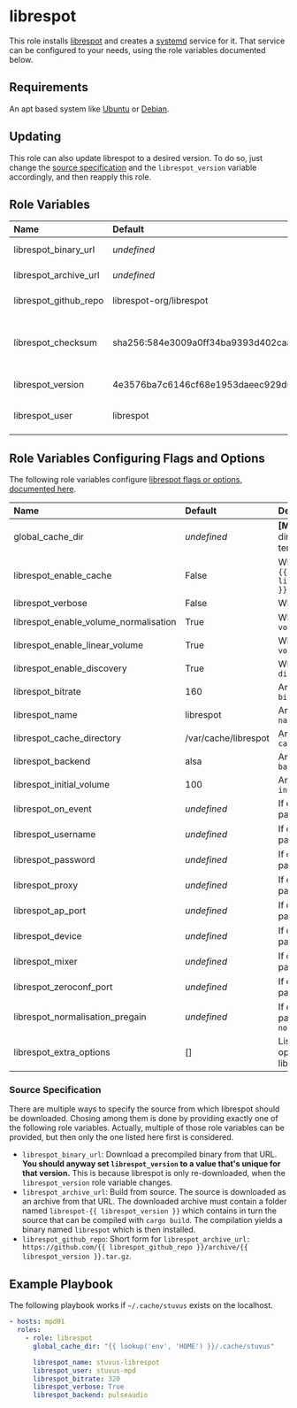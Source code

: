 # librespot

This role installs [librespot](https://github.com/librespot-org/librespot) and creates a
[systemd](https://wiki.debian.org/systemd) service for it.
That service can be configured to your needs, using the role variables documented below.

## Requirements

An apt based system like [Ubuntu](https://www.ubuntu.com/) or [Debian](https://www.debian.org/).

## Updating

This role can also update librespot to a desired version.
To do so, just change the [source specification](#source-specification) and the `librespot_version`
variable accordingly, and then reapply this role.

## Role Variables

| Name                  | Default                                                                 | Description                                       |
| :-------------------- | :---------------------------------------------------------------------- | :------------------------------------------------ |
| librespot_binary_url  | _undefined_                                                             | See [source specification](#source-specification) |
| librespot_archive_url | _undefined_                                                             | See [source specification](#source-specification) |
| librespot_github_repo | librespot-org/librespot                                                 | See [source specification](#source-specification) |
| librespot_checksum    | sha256:584e3009a0ff34ba9393d402caa5a35863f73fabf2a21ac43f3ed7fb4be70e23 | Checksum of the downloaded archive or binary      |
| librespot_version     | 4e3576ba7c6146cf68e1953daeec929d619b26b1                                | See [source specification](#source-specification) |
| librespot_user        | librespot                                                               | The user that runs librespot.                     |

## Role Variables Configuring Flags and Options

The following role variables configure
[librespot flags or options, documented here](https://github.com/librespot-org/librespot/wiki/Options).

| Name                                  | Default              | Description                                                 |
| :------------------------------------ | :------------------- | :---------------------------------------------------------- |
| global_cache_dir                      | _undefined_          | **[Must be set]** Local directory to store temporary files  |
| librespot_enable_cache                | False                | Whether to pass `--cache "{{ librespot_cache_directory }}"` |
| librespot_verbose                     | False                | Whether to pass `--verbose`                                 |
| librespot_enable_volume_normalisation | True                 | Whether to pass `--enable-volume-normalisation`             |
| librespot_enable_linear_volume        | True                 | Whether to pass `--linear-volume`                           |
| librespot_enable_discovery            | True                 | Whether **not** to pass `--disable-discovery`               |
| librespot_bitrate                     | 160                  | Argument passed to `--bitrate`                              |
| librespot_name                        | librespot            | Argument passed to `--name`                                 |
| librespot_cache_directory             | /var/cache/librespot | Argument passed to `--cache`                                |
| librespot_backend                     | alsa                 | Argument passed to `--backend`                              |
| librespot_initial_volume              | 100                  | Argument passed to `--initial-volume`                       |
| librespot_on_event                    | _undefined_          | If defined, argument passed to `--on-event`                 |
| librespot_username                    | _undefined_          | If defined, argument passed to `--username`                 |
| librespot_password                    | _undefined_          | If defined, argument passed to `--password`                 |
| librespot_proxy                       | _undefined_          | If defined, argument passed to `--proxy`                    |
| librespot_ap_port                     | _undefined_          | If defined, argument passed to `--ap-port`                  |
| librespot_device                      | _undefined_          | If defined, argument passed to `--device`                   |
| librespot_mixer                       | _undefined_          | If defined, argument passed to `--mixer`                    |
| librespot_zeroconf_port               | _undefined_          | If defined, argument passed to `--zeroconf-port`            |
| librespot_normalisation_pregain       | _undefined_          | If defined, argument passed to `--normalisation-pregain`    |
| librespot_extra_options               | []                   | List of strings (flags or options) passed to librespot      |

### Source Specification

There are multiple ways to specify the source from which librespot should be downloaded.
Chosing among them is done by providing exactly one of the following role variables.
Actually, multiple of those role variables can be provided, but then only the one listed here first
is considered.

* `librespot_binary_url`:
  Download a precompiled binary from that URL.
  **You should anyway set `librespot_version` to a value that's unique for that version.**
  This is because librespot is only re-downloaded, when the `librespot_version` role variable
  changes.
* `librespot_archive_url`:
  Build from source.
  The source is downloaded as an archive from that URL.
  The downloaded archive must contain a folder named `librespot-{{ librespot_version }}` which
  contains in turn the source that can be compiled with `cargo build`.
  The compilation yields a binary named `librespot` which is then installed.
* `librespot_github_repo`: 
  Short form for
  `librespot_archive_url: https://github.com/{{ librespot_github_repo }}/archive/{{ librespot_version }}.tar.gz`.

## Example Playbook

The following playbook works if `~/.cache/stuvus` exists on the localhost.

```yml
- hosts: mpd01
  roles:
    - role: librespot
      global_cache_dir: "{{ lookup('env', 'HOME') }}/.cache/stuvus"

      librespot_name: stuvus-librespot
      librespot_user: stuvus-mpd
      librespot_bitrate: 320
      librespot_verbose: True
      librespot_backend: pulseaudio
```
